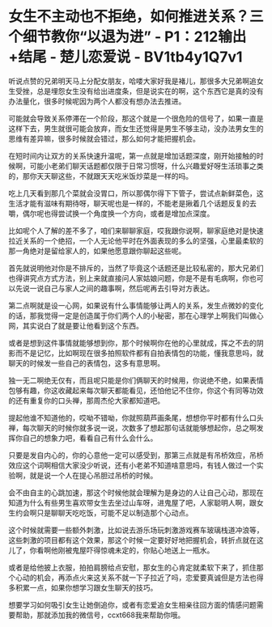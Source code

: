 # 女生不主动也不拒绝，如何推进关系？三个细节教你“以退为进” - P1：212输出+结尾 - 楚儿恋爱说 - BV1tb4y1Q7v1

听说点赞的兄弟明天马上分配女朋友，哈喽大家好我是褚儿，那很多大兄弟啊追女生受挫，总是埋怨女生没有给出进度条，但是说实在的啊，这个东西它是真的没有办法量化，很多时候呢因为两个人都没有想办法去推进。

可能就会导致关系停滞在一个阶段，那这个就是一个很危险的信号了，如果一直是这样下去，男生就很可能会放弃，而女生还觉得是男生不够主动，没办法男女生的思维有差异嘛，很多时候就会错过，那么如何才能把握机会。

在短时间内让双方的关系快速升温呢，第一点就是增加话题深度，刚开始接触的时候啊，可能小老弟们聊天话题都仅限于日常习惯呀，什么兴趣爱好呀生活琐事之类的，那你天天聊这些，不就跟天天吃米饭炒菜是一样的吗。

吃上几天看到那几个菜就会没胃口，所以那偶尔得下下管子，尝试点新鲜菜色，这生活才能有滋味有期待呀，聊天呢也是一样的，不能老是揪着几个话题反复的去嚼，偶尔呢也得尝试换一个角度换一个方向，或者是增加点深度。

比如呢个人了解的差不多了，咱们来聊聊家庭，哎我跟你说啊，聊家庭绝对是快速拉近关系的一个绝招，一个人无论他平时在外面表现的多么的坚强，心里最柔软的那一角绝对是留给家人的，如果他愿意跟你聊起这些呢。

首先就说明他对你是不排斥的，当然了毕竟这个话题还是比较私密的，那大兄弟们也得讲究点方式方法，别上来就直接问人家姑娘问题，你是不是有毛病啊，你也可以先说一说自己与家人之间的趣事啊，然后呢再去引导对方表达。

第二点啊就是设一心网，如果说有什么事情能够让两人的关系，发生点微妙的变化的话，那我觉得一定是创造属于你们两个人的小秘密，那在心理学上啊我们叫做心网，其实说白了就是要让他看到这个东西。

或者是想到这件事情就能够想到你，那个时候啊你在他的心里就成，挥之不去的阴影而不是记忆，比如啊现在很多拍照软件都有自拍表情包的功能，懂我意思吗，就聊天的时候发一些自己的表情包，这多有意思啊。

独一无二啊绝无仅有，而且呢只能是你们俩聊天的时候用，你说绝不绝，如果表情包够有趣，你这收藏起来每次聊天都能看见，还怕他记不住你，你这个有同等功效的还有重复你的口头禅，那周杰伦大家都知道吧。

提起他谁不知道他的，哎呦不错呦，你就照葫芦画条尾，想想你平时都有什么口头禅，每次聊天的时候你就多说一说，次数多了想起那句话就能够想起你，总之啊发挥你自己的想象力吧，看看自己有什么会什么。

只要是发自内心的，你的心意他一定可以感受到，那第三点就是有吊桥效应，吊桥效应这个词啊相信大家没少听说，还有小老弟不知道啥意思吗，有钱人做过一个实验啊，就是说一个人在提心吊胆过吊桥的时候。

会不由自主的心跳加速，那这个时候他就会理解为是身边的人让自己心动，那现在知道为什么有些男生喜欢带女生去坐过山车呀，进鬼屋了吧，人家聪明人啊，跟女生约会啊只是聊聊天吃吃饭，可能不足以制造那个心动点。

这个时候就需要一些额外刺激，比如说去游乐场玩刺激游戏赛车玻璃栈道冲浪等，这些刺激的项目都有这个效果，那这个时候一定要好好地把握机会，转折点就在这儿了，你看啊他刚被鬼屋吓得惊魂未定的，你贴心地送上一瓶水。

或者是给他披上衣服，拍拍肩膀给点安慰，那女生的心肯定就柔软下来了，抓住那个心动的机会，再添点火来这关系不就一下子拉近了吗，恋爱要真诚但是方法也得多积累一点，如果你想学习跟女生聊天的技巧。

想要学习如何吸引女生让她倒追你，或者有恋爱追女生相亲往回方面的情感问题需要帮助，那就添加我的微信号，ccxt668我来帮助你哦。